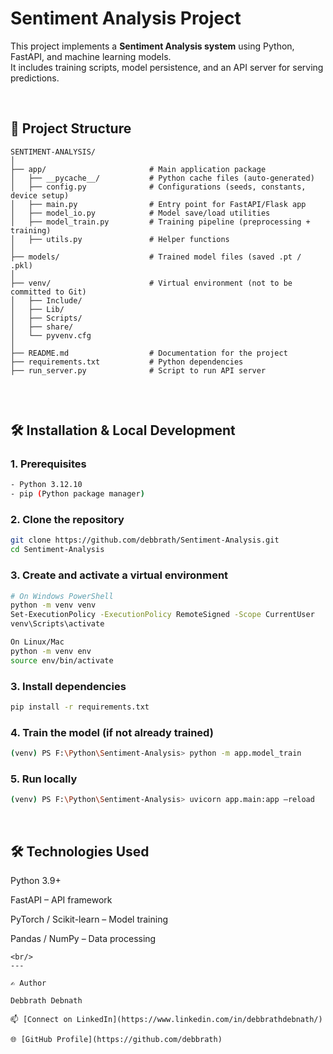 # Sentiment Analysis Project

This project implements a **Sentiment Analysis system** using Python, FastAPI, and machine learning models.  
It includes training scripts, model persistence, and an API server for serving predictions.

<br/>

## 📂 Project Structure
```
SENTIMENT-ANALYSIS/
│
├── app/                       # Main application package
│   ├── __pycache__/           # Python cache files (auto-generated)
│   ├── config.py              # Configurations (seeds, constants, device setup)
│   ├── main.py                # Entry point for FastAPI/Flask app
│   ├── model_io.py            # Model save/load utilities
│   ├── model_train.py         # Training pipeline (preprocessing + training)
│   ├── utils.py               # Helper functions
│
├── models/                    # Trained model files (saved .pt / .pkl)
│
├── venv/                      # Virtual environment (not to be committed to Git)
│   ├── Include/
│   ├── Lib/
│   ├── Scripts/
│   ├── share/
│   └── pyvenv.cfg
│
├── README.md                  # Documentation for the project
├── requirements.txt           # Python dependencies
├── run_server.py              # Script to run API server


```
<br/>

## 🛠 Installation & Local Development

### 1. Prerequisites
```bash
- Python 3.12.10
- pip (Python package manager)
```
### 2. Clone the repository
```bash
git clone https://github.com/debbrath/Sentiment-Analysis.git
cd Sentiment-Analysis
```
### 3. Create and activate a virtual environment
```bash
# On Windows PowerShell
python -m venv venv
Set-ExecutionPolicy -ExecutionPolicy RemoteSigned -Scope CurrentUser
venv\Scripts\activate

On Linux/Mac
python -m venv env
source env/bin/activate
```
### 3. Install dependencies
```bash
pip install -r requirements.txt
```
### 4. Train the model (if not already trained)
```bash
(venv) PS F:\Python\Sentiment-Analysis> python -m app.model_train 
```
### 5. Run locally
```bash
(venv) PS F:\Python\Sentiment-Analysis> uvicorn app.main:app –reload
```
<br/>


## 🛠 Technologies Used

Python 3.9+

FastAPI – API framework

PyTorch / Scikit-learn – Model training

Pandas / NumPy – Data processing

```
<br/>
---

✍️ Author

Debbrath Debnath

📫 [Connect on LinkedIn](https://www.linkedin.com/in/debbrathdebnath/)

🌐 [GitHub Profile](https://github.com/debbrath) 
